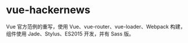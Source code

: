 # vue-hackernews

Vue 官方范例的重写，使用 Vue、vue-router、vue-loader、Webpack 构建，组件使用 Jade、Stylus、ES2015 开发，并有 Sass 版。
